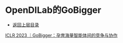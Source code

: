 # OpenDILab的GoBigger

* [返回上层目录](../simulation-platform.md)



[ICLR 2023 ｜GoBigger：孕育海量智能体间的竞争与协作](https://mp.weixin.qq.com/s/YK3eLs60lhplGnxh-1YxjA)

